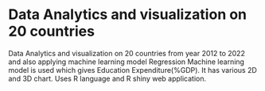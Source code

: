 # Data Analytics and visualization on 20 countries
Data Analytics and visualization on 20 countries from year 2012 to 2022 and also applying machine learning model
Regression Machine learning model is used which gives Education Expenditure(%GDP).
It has various 2D and 3D chart.
Uses R language and R shiny web application.

